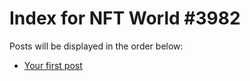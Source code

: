 # Index for NFT World #3982
Posts will be displayed in the order below:

- [Your first post](./001-first.md)

